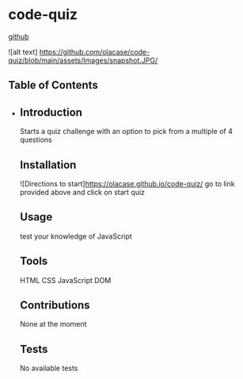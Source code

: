 # code-quiz

  [github](https://github.com/olacase/code-quiz)
  
 ![alt text] https://github.com/olacase/code-quiz/blob/main/assets/Images/snapshot.JPG/


  ## Table of Contents
*
  ## Introduction
  Starts a quiz challenge with an option to pick from a multiple of 4 questions
  ## Installation
  ![Directions to start]https://olacase.github.io/code-quiz/
  go to link provided above and click on start quiz 
  ## Usage
  test your knowledge of JavaScript
  ## Tools
  HTML
  CSS
  JavaScript
  DOM 
  
  ## Contributions
  None at the moment
  ## Tests
  No available tests